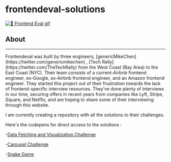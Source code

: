 # frontendeval-solutions
[<img src="https://github.com/bluzeey/frontendeval-solutions/blob/main/intro.gif" alt="👋 Frontend Eval gif" title="👋 Check out frontendeval solutions"/>](https://sahil-maheshwari.com/)
## About
<hr/>
Frontendeval was built by three engineers, [genericMikeChen](https://twitter.com/genericmikechen) , [Tech Rally](https://twitter.com/TheTechRally) from the West Coast (Bay Area) to the East Coast (NYC). Their team consists of a current-Airbnb frontend engineer, ex-Google, ex-Airbnb frontend engineer, and an Amazon frontend engineer. They started this project out of their frustration towards the lack of frontend-specific interview resources. They’ve done plenty of interviews in our time, securing offers in recent years from companies like Lyft, Stripe, Square, and Netflix, and are hoping to share some of their interviewing through this website.

I am currently creating a repository with all the solutions to their challenges. 


Here's the codepens for direct access to the solutions :

  -[Data Fetching and Visualization Challenge](https://codepen.io/bluzeey/pen/LYObegx)
  
  -[Carousel Challenge](https://codepen.io/bluzeey/pen/abVpbwa)
  
  -[Snake Game](https://codepen.io/bluzeey/pen/gOXmPBR)
  
